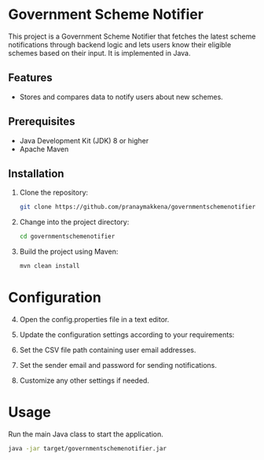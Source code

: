 # Government Scheme Notifier

This project is a Government Scheme Notifier that fetches the latest scheme notifications through backend logic and lets users know their eligible schemes based on their input. It is implemented in Java.

## Features

- Stores and compares data to notify users about new schemes.

## Prerequisites

- Java Development Kit (JDK) 8 or higher
- Apache Maven

## Installation

1. Clone the repository:

   ```bash
   git clone https://github.com/pranaymakkena/governmentschemenotifier.git
2. Change into the project directory:

    ```bash
    cd governmentschemenotifier

3. Build the project using Maven:

   ```bash
   mvn clean install

# Configuration
4. Open the config.properties file in a text editor.
5. Update the configuration settings according to your requirements:

6. Set the CSV file path containing user email addresses.
7. Set the sender email and password for sending notifications.
8. Customize any other settings if needed.

# Usage
Run the main Java class to start the application.

```bash
java -jar target/governmentschemenotifier.jar

